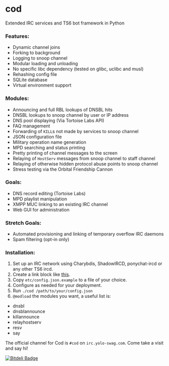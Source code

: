 cod
===

Extended IRC services and TS6 bot framework in Python

### Features:
 - Dynamic channel joins
 - Forking to background
 - Logging to snoop channel
 - Modular loading and unloading
 - No specific libc dependency (tested on glibc, uclibc and musl)
 - Rehashing config file
 - SQLite database
 - Virtual environment support

### Modules:
 - Announcing and full RBL lookups of DNSBL hits
 - DNSBL lookups to snoop channel by user or IP address
 - DNS pool displaying (Via Tortoise Labs API)
 - FAQ management
 - Forwarding of `KILL`s not made by services to snoop channel
 - JSON configuration file
 - Military operation name generation
 - MPD searching and status printing
 - Pretty printing of channel messages to the screen
 - Relaying of `HostServ` messages from snoop channel to staff channel
 - Relaying of otherwise hidden protocol abuse points to snoop channel
 - Stress testing via the Orbital Friendship Cannon

### Goals:
 - DNS record editing (Tortoise Labs)
 - MPD playlist manipulation
 - XMPP MUC linking to an existing IRC channel
 - Web GUI for administration

### Stretch Goals:
 - Automated provisioning and linking of temporary overflow IRC daemons
 - Spam filtering (opt-in only)

### Installation:
1. Set up an IRC network using Charybdis, ShadowIRCD, ponychat-ircd or any other TS6 ircd.
2. Create a link block like [this](https://gist.github.com/Niichan/9c8a8e1a1102cbee61c7).
3. Copy `etc/config.json.example` to a file of your choice.
4. Configure as needed for your deployment.
5. Run `./cod /path/to/your/config.json`
6. `@modload` the modules you want, a useful list is:

 * dnsbl
 * dnsblannounce
 * killannounce
 * relayhostserv
 * resv
 * say

The official channel for Cod is `#cod` on `irc.yolo-swag.com`. Come take
a visit and say hi!


[![Bitdeli Badge](https://d2weczhvl823v0.cloudfront.net/lyska/cod/trend.png)](https://bitdeli.com/free "Bitdeli Badge")

